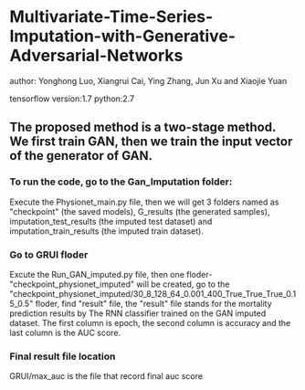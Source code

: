 # Multivariate-Time-Series-Imputation-with-Generative-Adversarial-Networks
 author: Yonghong Luo, Xiangrui Cai, Ying Zhang, Jun Xu and Xiaojie Yuan
 
 tensorflow version:1.7 python:2.7
## The proposed method is a two-stage method. We first train GAN, then we train the input vector of the generator of GAN.
### To run the code, go to the Gan_Imputation folder:
 Execute the Physionet_main.py file, then we will get 3 folders named as "checkpoint" (the saved models), G_results (the generated samples), imputation_test_results (the imputed test dataset) and imputation_train_results (the imputed train dataset).
 
### Go to GRUI floder
Excute the Run_GAN_imputed.py file, then one floder-"checkpoint_physionet_imputed" will be created, go to the "checkpoint_physionet_imputed/30_8_128_64_0.001_400_True_True_True_0.15_0.5" floder, find "result" file, the "result" file stands for the mortality prediction results by The RNN classifier trained on the GAN imputed dataset. The first column is epoch, the second column is accuracy and the last column is the AUC score.
### Final result file location
GRUI/max_auc  is the file that record final auc score
